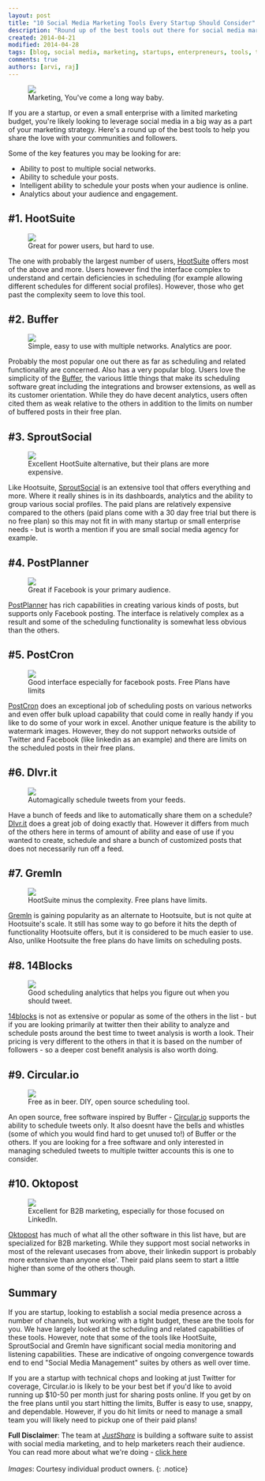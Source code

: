 ```yaml
---
layout: post
title: "10 Social Media Marketing Tools Every Startup Should Consider"
description: "Round up of the best tools out there for social media marketing for startups"
created: 2014-04-21
modified: 2014-04-28
tags: [blog, social media, marketing, startups, enterpreneurs, tools, twitter, facebook, mobile apps]
comments: true
authors: [arvi, raj]
---
```


<figure>
<img src="http://d1hgw33z23fgm2.cloudfront.net/virginia_slims_1968.jpg"/>
<figcaption>Marketing, You've come a long way baby.</figcaption>
</figure>


If you are a startup, or even a small enterprise with a limited marketing budget, you're likely looking to leverage social media in a big way as a part of your marketing strategy. Here's a round up of the best tools to help you share the love with your communities and followers.

Some of the key features you may be looking for are:

* Ability to post to multiple social networks.
* Ability to schedule your posts.
* Intelligent ability to schedule your posts when your audience is online.
* Analytics about your audience and engagement.


## #1. HootSuite

<figure>
<img src="http://d1hgw33z23fgm2.cloudfront.net/hootsuite.png"/>
<figcaption>Great for power users, but hard to use.</figcaption>
</figure>

The one with probably the largest number of users, [HootSuite](http://www.hootsuite.com) offers most of the above and more. Users however find the interface complex to understand and certain deficiencies in scheduling (for example allowing different schedules for different social profiles). However, those who get past the complexity seem to love this tool.  

## #2. Buffer

<figure>
<img src="http://d1hgw33z23fgm2.cloudfront.net/buffer.png"/>
<figcaption>Simple, easy to use with multiple networks. Analytics are poor.</figcaption>
</figure>


Probably the most popular one out there as far as scheduling and related functionality are concerned. Also has a very popular blog. Users love the simplicity of the [Buffer](http://www.bufferapp.com), the various little things that make its scheduling software great including the integrations and browser extensions, as well as its customer orientation. While they do have decent analytics, users often cited them as weak relative to the others in addition to the limits on number of buffered posts in their free plan.

## #3. SproutSocial

<figure>
<img src="http://d1hgw33z23fgm2.cloudfront.net/sprout.png"/>
<figcaption>Excellent HootSuite alternative, but their plans are more expensive.</figcaption>
</figure>


Like Hootsuite, [SproutSocial](http://www.sproutsocial.com) is an extensive tool that offers everything and more. Where it really shines is in its dashboards, analytics and the ability to group various social profiles. The paid plans are relatively expensive compared to the others (paid plans come with a 30 day free trial but there is no free plan) so this may not fit in with many startup or small enterprise needs - but is worth a mention if you are small social media agency for example.

## #4. PostPlanner

<figure>
<img src="http://d1hgw33z23fgm2.cloudfront.net/PostPlanner.jpg"/>
<figcaption>Great if Facebook is your primary audience.</figcaption>
</figure>


[PostPlanner](http://www.postplanner.com) has rich capabilities in creating various kinds of posts, but supports only Facebook posting. The interface is relatively complex as a result and some of the scheduling functionality is somewhat less obvious than the others.

## #5. PostCron

<figure>
<img src="http://d1hgw33z23fgm2.cloudfront.net/postcron.png"/>
<figcaption>Good interface especially for facebook posts. Free Plans have limits</figcaption>
</figure>


[PostCron](http://www.postcron.com) does an exceptional job of scheduling posts on various networks and even offer bulk upload capability that could come in really handy if you like to do some of your work in excel. Another unique feature is the ability to watermark images. However, they do not support networks outside of Twitter and Facebook (like linkedin as an example) and there are limits on the scheduled posts in their free plans.

## #6. Dlvr.it

<figure>
<img src="http://d1hgw33z23fgm2.cloudfront.net/dlvr-it.png"/>
<figcaption>Automagically schedule tweets from your feeds.</figcaption>
</figure>


Have a bunch of feeds and like to automatically share them on a schedule? [Dlvr.it](http://dlvr.it) does a great job of doing exactly that. However it differs from much of the others here in terms of amount of ability and ease of use if you wanted to create, schedule and share a bunch of customized posts that does not necessarily run off a feed.

## #7. Gremln  

<figure>
<img src="http://d1hgw33z23fgm2.cloudfront.net/gremln.png"/>
<figcaption>HootSuite minus the complexity. Free plans have limits.</figcaption>
</figure>


[Gremln](http://www.gremln.com) is gaining popularity as an alternate to Hootsuite, but is not quite at Hootsuite's scale. It still has some way to go before it hits the depth of functionality Hootsuite offers, but it is considered to be much easier to use. Also, unlike Hootsuite the free plans do have limits on scheduling posts.

## #8. 14Blocks

<figure>
<img src="http://d1hgw33z23fgm2.cloudfront.net/14blocks.gif"/>
<figcaption>Good scheduling analytics that helps you figure out when you should tweet.</figcaption>
</figure>


[14blocks](http://www.14blocks.com) is not as extensive or popular as some of the others in the list - but if you are looking primarily at twitter then their ability to analyze and schedule posts around the best time to tweet analysis is worth a look. Their pricing is very different to the others in that it is based on the number of followers - so a deeper cost benefit analysis is also worth doing.

## #9. Circular.io

<figure>
<img src="http://d1hgw33z23fgm2.cloudfront.net/circular.jpg"/>
<figcaption>Free as in beer. DIY, open source scheduling tool.</figcaption>
</figure>


An open source, free software inspired by Buffer - [Circular.io](http://www.circular.io) supports the ability to schedule tweets only. It also doesnt have the bells and whistles (some of which you would find hard to get unused to!) of Buffer or the others. If you are looking for a free software and only interested in managing scheduled tweets to multiple twitter accounts this is one to consider.

## #10. Oktopost

<figure>
<img src="http://d1hgw33z23fgm2.cloudfront.net/oktopost.jpg"/>
<figcaption>Excellent for B2B marketing, especially for those focused on LinkedIn.</figcaption>
</figure>


[Oktopost](http://www.oktopost.com) has much of what all the other software in this list have, but are specialized for B2B marketing. While they support most social networks in most of the relevant usecases from above, their linkedin support is probably more extensive than anyone else'. Their paid plans seem to start a little higher than some of the others though.

## Summary

If you are startup, looking to establish a social media presence across a number of channels, but working with a tight budget, these are the tools for you. We have largely looked at the scheduling and related capabilities of these tools. However, note that some of the tools like HootSuite, SproutSocial and Gremln have significant social media monitoring and listening capabilities. These are indicative of ongoing convergence towards end to end "Social Media Management" suites by others as well over time.

If you are a startup with technical chops and looking at just Twitter for coverage, Circular.io is likely to be your best bet if you'd like to avoid running up $10-50 per month just for sharing posts online. If you get by on the free plans until you start hitting the limits, Buffer is easy to use, snappy, and dependable. However, if you do hit limits or need to manage a small team you will likely need to pickup one of their paid plans!

**Full Disclaimer**: The team at [*JustShare*](http://www.justshareapp.com) is building a software suite to assist with social media marketing, and to help marketers reach their audience. You can read more about what we're doing - [click here](http://www.justshareapp.com)
<br><br>
*Images*: Courtesy individual product owners.
{: .notice}
